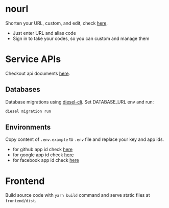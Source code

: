 # nourl
Shorten your URL, custom, and edit, check [here](https://nourl.tk).
- Just enter URL and alias code
- Sign in to take your codes, so you can custom and manage them

# Service APIs
Checkout api documents [here](https://documenter.getpostman.com/view/14676245/UVyytsrW).
## Databases
Database migrations using [diesel-cli](https://diesel.rs/). Set DATABASE_URL env and run:
```sh
diesel migration run
```
## Environments
Copy content of `.env.example` to `.env` file and replace your key and app ids.
- for github app id check [here](https://docs.github.com/en/rest/guides/basics-of-authentication)
- for google app id check [here](https://developers.google.com/identity/sign-in/web/sign-in)
- for facebook app id check [here](https://developers.facebook.com/docs/facebook-login/)

# Frontend
Build source code with `yarn build` command and serve static files at `frontend/dist`.
